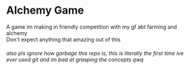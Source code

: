 # Alchemy Game

A game im making in friendly competition with my gf abt farming and alchemy  
Don't expect anything that amazing out of this

###### also pls ignore how garbage this repo is, this is literally the first time ive ever used git and im bad at grasping the concepts qwq
